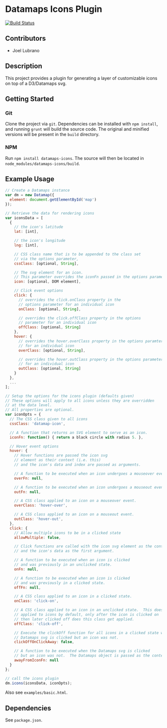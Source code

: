 # Datamaps Icons Plugin

[![Build Status](https://travis-ci.org/jdlubrano/datamaps-icons-plugin.svg?branch=master)](https://travis-ci.org/jdlubrano/datamaps-icons-plugin)

## Contributors
* Joel Lubrano

## Description
This project provides a plugin for generating a layer of customizable
icons on top of a D3/Datamaps svg.

## Getting Started

### Git
Clone the project via `git`.  Dependencies can be installed with `npm install`,
and running `grunt` will build the source code.  The original and minified
versions will be present in the `build` directory.

### NPM
Run `npm install datamaps-icons`.  The source will then be located in 
`node_modules/datamaps-icons/build`.

## Example Usage
```javascript
// Create a Datamaps instance
var dm = new Datamap({
  element: document.getElementById('map')
});

// Retrieve the data for rendering icons
var iconsData = [
  {
    // the icon's latitude
    lat: [int],

    // the icon's longitude
    lng: [int],

    // CSS class name that is to be appended to the class set
    // via the options parameter,
    cssClass: [optional, String],

    // The svg element for an icon.
    // This parameter overrides the iconFn passed in the options parameter.
    icon: [optional, DOM element],

    // Click event options
    click: {
      // overrides the click.onClass property in the 
      // options parameter for an individual icon
      onClass: [optional, String],

      // overrides the click.offClass property in the options
      // parameter for an individual icon
      offClass: [optional, String]
    },
    hover: {
      // overrides the hover.overClass property in the options paramter
      // for an individual icon
      overClass: [optional, String],

      // overrides the hover.outClass property in the options parameter
      // for an individual icon
      outClass: [optional, String]
    }
  },
  ...
];

// Setup the options for the icons plugin (defaults given)
// These options will apply to all icons unless they are overridden
// at the data level.
// All properties are optional.
var iconOpts = {
  // The CSS class given to all icons
  cssClass: 'datamap-icon',

  // A function that returns an SVG element to serve as an icon.
  iconFn: function() { return a black circle with radius 5. },

  // Hover event options
  hover: {
    // Hover functions are passed the icon svg 
    // element as their context (i.e. this)
    // and the icon's data and index are passed as arguments.

    // A function to be executed when an icon undergoes a mouseover event.
    overFn: null,

    // A function to be executed when an icon undergoes a mouseout event.
    outFn: null,

    // A CSS class applied to an icon on a mouseover event.
    overClass: 'hover-over',

    // A CSS class applied to an icon on a mouseout event.
    outClass: 'hover-out',
  },
  click: {
    // Allow multiple icons to be in a clicked state
    allowMultiple: false,

    // Click functions are called with the icon svg element as the context
    // and the icon's data as the first argument.

    // A function to be executed when an icon is clicked
    // and was previously in an unclicked state.
    onFn: null,

    // A function to be executed when an icon is clicked
    // and was previously in a clicked state.
    offFn: null,

    // A CSS class applied to an icon in a clicked state.
    onClass: 'click-on',

    // A CSS class applied to an icon in an unclicked state.  This does not get
    // applied to icons by default, only after the icon is clicked on
    // then later clicked off does this class get applied.
    offClass: 'click-off',

    // Execute the clickOff function for all icons in a clicked state when the
    // Datamaps svg is clicked but an icon was not.
    clickOffOnClickAway: false,

    // A function to be executed when the Datamaps svg is clicked
    // but an icon was not.  The Datamaps object is passed as the context.
    awayFromIconFn: null
  }
};

// call the icons plugin
dm.icons(iconsData, iconOpts);

```

Also see `examples/basic.html`.

## Dependencies
See `package.json`.

